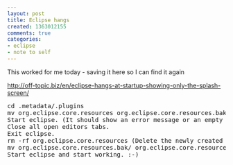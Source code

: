 ```yaml
---
layout: post
title: Eclipse hangs
created: 1363012155
comments: true
categories:
- eclipse
- note to self
---
```


<p>This worked for me today - saving it here so I can find it again</p>

<p><a href="http://off-topic.biz/en/eclipse-hangs-at-startup-showing-only-the-splash-screen/">http://off-topic.biz/en/eclipse-hangs-at-startup-showing-only-the-splash-screen/</a></p>

<pre>
cd .metadata/.plugins
mv org.eclipse.core.resources org.eclipse.core.resources.bak
Start eclipse. (It should show an error message or an empty workspace because no project is found.)
Close all open editors tabs.
Exit eclipse.
rm -rf org.eclipse.core.resources (Delete the newly created directory.)
mv org.eclipse.core.resources.bak/ org.eclipse.core.resources (Restore the original directory.)
Start eclipse and start working. :-)
</pre>
